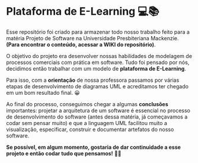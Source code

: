 # Plataforma de E-Learning 💻📚

Esse repositório foi criado para armazenar todo nosso trabalho feito para a matéria Projeto de Software na Universidade Presbiteriana Mackenzie. **(Para encontrar o conteúdo, acessar a WIKI do repositório)**.

O objetivo do projeto era desenvolver nossas habilidades de modelagem de processos comerciais com prática em software. Tudo foi pensado por nós, decidimos então trabalhar com um modelo de **plataforma de E-Learning**.

Para isso, com a **orientação** de nossa professora passamos por várias etapas de desenvolvimento de diagramas UML e acreditamos ter chegado em um bom resultado final. 😀

Ao final do processo, conseguimos chegar a algumas **conclusões** importantes: projetar a arquitetura de um software é essencial no processo de desenvolvimento do software (antes dessa matéria, já começavamos a codar sem pensar muito) e que a linguagem UML facilitou muito a visualização, especificar, construir e documentar artefatos do nosso software.

**Se possível, em algum momento, gostaria de dar continuidade a esse projeto e então codar tudo que pensamos!** 👨‍💻
